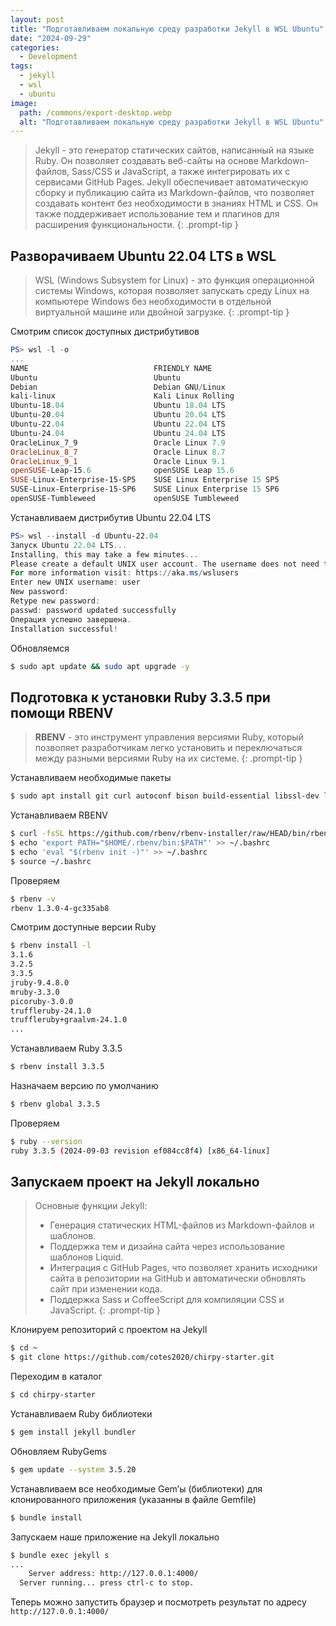 ```yaml
---
layout: post
title: "Подготавливаем локальную среду разработки Jekyll в WSL Ubuntu"
date: "2024-09-29"
categories:
  - Development
tags:
  - jekyll
  - wsl
  - ubuntu
image:
  path: /commons/export-desktop.webp
  alt: "Подготавливаем локальную среду разработки Jekyll в WSL Ubuntu"
---
```


> Jekyll - это генератор статических сайтов, написанный на языке Ruby. Он позволяет создавать веб-сайты на основе Markdown-файлов, Sass/CSS и JavaScript, а также интегрировать их с сервисами GitHub Pages.
> Jekyll обеспечивает автоматическую сборку и публикацию сайта из Markdown-файлов, что позволяет создавать контент без необходимости в знаниях HTML и CSS. Он также поддерживает использование тем и плагинов для расширения функциональности.
{: .prompt-tip }

## Разворачиваем Ubuntu 22.04 LTS в WSL

> WSL (Windows Subsystem for Linux) - это функция операционной системы Windows, которая позволяет запускать среду Linux на компьютере Windows без необходимости в отдельной виртуальной машине или двойной загрузке.
{: .prompt-tip }

Смотрим список доступных дистрибутивов

```powershell
PS> wsl -l -o
...
NAME                            FRIENDLY NAME
Ubuntu                          Ubuntu
Debian                          Debian GNU/Linux
kali-linux                      Kali Linux Rolling
Ubuntu-18.04                    Ubuntu 18.04 LTS
Ubuntu-20.04                    Ubuntu 20.04 LTS
Ubuntu-22.04                    Ubuntu 22.04 LTS
Ubuntu-24.04                    Ubuntu 24.04 LTS
OracleLinux_7_9                 Oracle Linux 7.9
OracleLinux_8_7                 Oracle Linux 8.7
OracleLinux_9_1                 Oracle Linux 9.1
openSUSE-Leap-15.6              openSUSE Leap 15.6
SUSE-Linux-Enterprise-15-SP5    SUSE Linux Enterprise 15 SP5
SUSE-Linux-Enterprise-15-SP6    SUSE Linux Enterprise 15 SP6
openSUSE-Tumbleweed             openSUSE Tumbleweed
```

Устанавливаем дистрибутив Ubuntu 22.04 LTS

```powershell
PS> wsl --install -d Ubuntu-22.04
Запуск Ubuntu 22.04 LTS...
Installing, this may take a few minutes...
Please create a default UNIX user account. The username does not need to match your Windows username.
For more information visit: https://aka.ms/wslusers
Enter new UNIX username: user
New password:
Retype new password:
passwd: password updated successfully
Операция успешно завершена.
Installation successful!
```

Обновляемся

```sh
$ sudo apt update && sudo apt upgrade -y
```

## Подготовка к установки Ruby 3.3.5 при помощи RBENV

> **RBENV** - это инструмент управления версиями Ruby, который позволяет разработчикам легко установить и переключаться между разными версиями Ruby на их системе.
{: .prompt-tip }

Устанавливаем необходимые пакеты

```sh
$ sudo apt install git curl autoconf bison build-essential libssl-dev libyaml-dev libreadline6-dev zlib1g-dev libncurses5-dev libffi-dev libgdbm6 libgdbm-dev libdb-dev -y
```

Устанавливаем RBENV

```sh
$ curl -fsSL https://github.com/rbenv/rbenv-installer/raw/HEAD/bin/rbenv-installer | bash
$ echo 'export PATH="$HOME/.rbenv/bin:$PATH"' >> ~/.bashrc
$ echo 'eval "$(rbenv init -)"' >> ~/.bashrc
$ source ~/.bashrc
```

Проверяем

```sh
$ rbenv -v
rbenv 1.3.0-4-gc335ab8
```

Смотрим доступные версии Ruby

```sh
$ rbenv install -l
3.1.6
3.2.5
3.3.5
jruby-9.4.8.0
mruby-3.3.0
picoruby-3.0.0
truffleruby-24.1.0
truffleruby+graalvm-24.1.0
...
```

Устанавливаем Ruby 3.3.5

```sh
$ rbenv install 3.3.5
```

Назначаем версию по умолчанию

```sh
$ rbenv global 3.3.5
```

Проверяем

```sh
$ ruby --version
ruby 3.3.5 (2024-09-03 revision ef084cc8f4) [x86_64-linux]
```

## Запускаем проект на Jekyll локально

> Основные функции Jekyll:
> - Генерация статических HTML-файлов из Markdown-файлов и шаблонов.
> - Поддержка тем и дизайна сайта через использование шаблонов Liquid.
> - Интеграция с GitHub Pages, что позволяет хранить исходники сайта в репозитории на GitHub и автоматически обновлять сайт при изменении кода.
> - Поддержка Sass и CoffeeScript для компиляции CSS и JavaScript.
{: .prompt-tip }

Клонируем репозиторий с проектом на Jekyll

```sh
$ cd ~
$ git clone https://github.com/cotes2020/chirpy-starter.git
```

Переходим в каталог
```sh
$ cd chirpy-starter
```

Устанавливаем Ruby библиотеки
```sh
$ gem install jekyll bundler
```

Обновляем RubyGems
```sh
$ gem update --system 3.5.20
```

Устанавливаем все необходимые Gem’ы (библиотеки) для клонированного приложения (указанны в файле Gemfile)
```sh
$ bundle install
```

Запускаем наше приложение на Jekyll локально
```sh
$ bundle exec jekyll s
...
    Server address: http://127.0.0.1:4000/
  Server running... press ctrl-c to stop.
```

Теперь можно запустить браузер и посмотреть результат по адресу `http://127.0.0.1:4000/`
